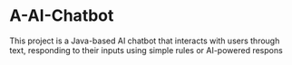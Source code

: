 # A-AI-Chatbot
This project is a Java-based AI chatbot that interacts with users through text, responding to their inputs using simple rules or AI-powered respons
